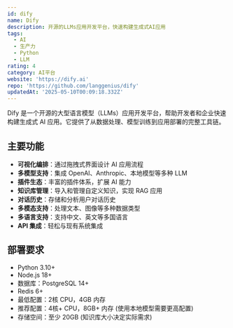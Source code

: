 ```yaml
---
id: dify
name: Dify
description: 开源的LLMs应用开发平台，快速构建生成式AI应用
tags:
  - AI
  - 生产力
  - Python
  - LLM
rating: 4
category: AI平台
website: 'https://dify.ai'
repo: 'https://github.com/langgenius/dify'
updatedAt: '2025-05-10T00:09:18.332Z'
---
```


Dify 是一个开源的大型语言模型（LLMs）应用开发平台，帮助开发者和企业快速构建生成式 AI 应用。它提供了从数据处理、模型训练到应用部署的完整工具链。

## 主要功能

- **可视化编排**：通过拖拽式界面设计 AI 应用流程
- **多模型支持**：集成 OpenAI、Anthropic、本地模型等多种 LLM
- **插件生态**：丰富的插件体系，扩展 AI 能力
- **知识库管理**：导入和管理自定义知识，实现 RAG 应用
- **对话历史**：存储和分析用户对话历史
- **多模态支持**：处理文本、图像等多种数据类型
- **多语言支持**：支持中文、英文等多国语言
- **API 集成**：轻松与现有系统集成

## 部署要求

- Python 3.10+
- Node.js 18+
- 数据库：PostgreSQL 14+
- Redis 6+
- 最低配置：2核 CPU，4GB 内存
- 推荐配置：4核+ CPU，8GB+ 内存 (使用本地模型需要更高配置)
- 存储空间：至少 20GB (知识库大小决定实际需求) 

